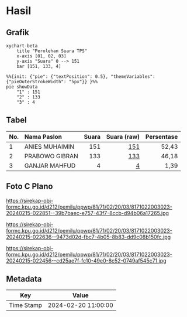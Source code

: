 # Hasil

## Grafik

```mermaid
xychart-beta
    title "Perolehan Suara TPS"
    x-axis [01, 02, 03]
    y-axis "Suara" 0 --> 151
    bar [151, 133, 4]
```

```mermaid
%%{init: {"pie": {"textPosition": 0.5}, "themeVariables": {"pieOuterStrokeWidth": "5px"}} }%%
pie showData
    "1" : 151
    "2" : 133
    "3" : 4
```

## Tabel

| No. | Nama Paslon    | Suara | Suara (raw) | Persentase |
|:--- |:-------------- | -----:| -----------:| ----------:|
| 1   | ANIES MUHAIMIN | 151   | [151][p-1]  | 52,43      |
| 2   | PRABOWO GIBRAN | 133   | [133][p-2]  | 46,18      |
| 3   | GANJAR MAHFUD  | 4     | [4][p-3]    | 1,39       |


[p-1]: https://github.com/gigit-pemilu/pemilu-2024-81-maluku/blob/main/pilpres/hitung-suara/sub/81-maluku/sub/71-kota-ambon/sub/02-sirimau/sub/2003-batu-merah/sub/023-tps/sub/paslon-1.txt
[p-2]: https://github.com/gigit-pemilu/pemilu-2024-81-maluku/blob/main/pilpres/hitung-suara/sub/81-maluku/sub/71-kota-ambon/sub/02-sirimau/sub/2003-batu-merah/sub/023-tps/sub/paslon-2.txt
[p-3]: https://github.com/gigit-pemilu/pemilu-2024-81-maluku/blob/main/pilpres/hitung-suara/sub/81-maluku/sub/71-kota-ambon/sub/02-sirimau/sub/2003-batu-merah/sub/023-tps/sub/paslon-3.txt

## Foto C Plano

https://sirekap-obj-formc.kpu.go.id/d212/pemilu/ppwp/81/71/02/20/03/8171022003023-20240215-022851--39b7baec-e757-43f7-8ccb-d94b06a17265.jpg

https://sirekap-obj-formc.kpu.go.id/d212/pemilu/ppwp/81/71/02/20/03/8171022003023-20240215-022636--9473d02d-fbc7-4b05-8b83-dd9c08b150fc.jpg

https://sirekap-obj-formc.kpu.go.id/d212/pemilu/ppwp/81/71/02/20/03/8171022003023-20240215-022456--cd25ae7f-fc10-49e0-8c52-0749af545c71.jpg


## Metadata

| Key        | Value               |
| ---------- | ------------------- |
| Time Stamp | 2024-02-20 11:00:00 |



